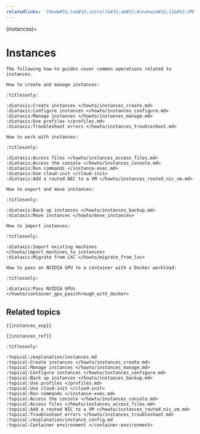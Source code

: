 ```yaml
---
relatedlinks: '[How&#32;to&#32;install&#32;a&#32;Windows&#32;11&#32;VM&#32;using&#32;LXD](https://ubuntu.com/tutorials/how-to-install-a-windows-11-vm-using-lxd)'
---
```


(instances)=
# Instances

```{only} diataxis
The following how-to guides cover common operations related to instances.

How to create and manage instances:
```

```{filtered-toctree}
:titlesonly:

:diataxis:Create instances </howto/instances_create.md>
:diataxis:Configure instances </howto/instances_configure.md>
:diataxis:Manage instances </howto/instances_manage.md>
:diataxis:Use profiles </profiles.md>
:diataxis:Troubleshoot errors </howto/instances_troubleshoot.md>
```

```{only} diataxis
How to work with instances:
```

```{filtered-toctree}
:titlesonly:

:diataxis:Access files </howto/instances_access_files.md>
:diataxis:Access the console </howto/instances_console.md>
:diataxis:Run commands </instance-exec.md>
:diataxis:Use cloud-init </cloud-init>
:diataxis:Add a routed NIC to a VM </howto/instances_routed_nic_vm.md>
```

```{only} diataxis
How to export and move instances:
```

```{filtered-toctree}
:titlesonly:

:diataxis:Back up instances </howto/instances_backup.md>
:diataxis:Move instances </howto/move_instances>
```

```{only} diataxis
How to import instances:
```

```{filtered-toctree}
:titlesonly:

:diataxis:Import existing machines </howto/import_machines_to_instances>
:diataxis:Migrate from LXC </howto/migrate_from_lxc>
```

```{only} diataxis
How to pass an NVIDIA GPU to a container with a Docker workload:
```

```{filtered-toctree}
:titlesonly:

:diataxis:Pass NVIDIA GPUs </howto/container_gpu_passthrough_with_docker>
```

## Related topics

```{only} diataxis
{{instances_exp}}

{{instances_ref}}
```

```{filtered-toctree}
:titlesonly:

:topical:/explanation/instances.md
:topical:Create instances </howto/instances_create.md>
:topical:Manage instances </howto/instances_manage.md>
:topical:Configure instances </howto/instances_configure.md>
:topical:Back up instances </howto/instances_backup.md>
:topical:Use profiles </profiles.md>
:topical:Use cloud-init </cloud-init>
:topical:Run commands </instance-exec.md>
:topical:Access the console </howto/instances_console.md>
:topical:Access files </howto/instances_access_files.md>
:topical:Add a routed NIC to a VM </howto/instances_routed_nic_vm.md>
:topical:Troubleshoot errors </howto/instances_troubleshoot.md>
:topical:/explanation/instance_config.md
:topical:Container environment </container-environment>
```
